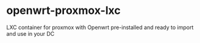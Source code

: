 # openwrt-proxmox-lxc
LXC container for proxmox with Openwrt pre-installed and ready to import and use in your DC
